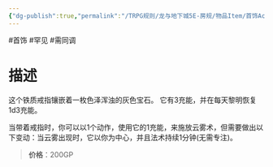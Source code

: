 ```yaml
---
{"dg-publish":true,"permalink":"/TRPG规则/龙与地下城5E-房规/物品Item/首饰Accessory/【D】遮蔽戒指/"}
---
```


#首饰 #罕见 #需同调 
# 描述
这个铁质戒指镶嵌着一枚色泽浑浊的灰色宝石。
它有3充能，并在每天黎明恢复1d3充能。

当带着戒指时，你可以以1个动作，使用它的1充能，来施放云雾术，但需要做出以下变动：当云雾出现时，它以你为中心，并且法术持续1分钟(无需专注)。

>**价格**：200GP